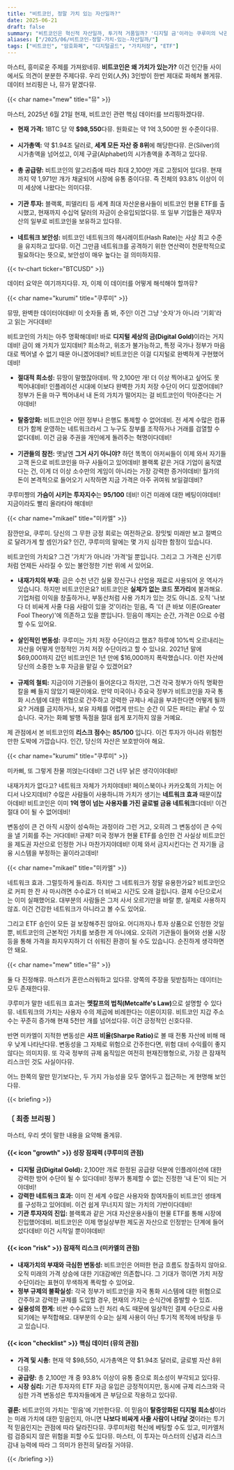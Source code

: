 ```yaml
---
title: "비트코인, 정말 가치 있는 자산일까?"
date: 2025-06-21
draft: false
summary: "비트코인은 혁신적 자산일까, 투기적 거품일까? '디지털 금'이라는 쿠루미의 낙관론과, 내재가치 부재와 규제 리스크를 경고하는 미카엘의 비관론이 충돌합니다. 시가총액, 공급량, 기관 채택 데이터를 바탕으로 세 소녀가 비트코인의 진짜 가치를 놓고 논쟁을 벌입니다."
aliases: ["/2025/06/비트코인-정말-가치-있는-자산일까/"]
tags: ["비트코인", "암호화폐", "디지털골드", "가치저장", "ETF"]
---
```


<p>마스터, 흥미로운 주제를 가져왔네뮤. <strong>비트코인은 왜 가치가 있는가?</strong> 이건 인간들 사이에서도 의견이 분분한 주제다뮤. 우리 인외(人外) 3인방이 한번 제대로 파헤쳐 볼게뮤. 데이터 브리핑은 나, 뮤가 맡겠다뮤.</p>

{{< char name="mew" title="뮤" >}}
<p>마스터, 2025년 6월 21일 현재, 비트코인 관련 핵심 데이터를 브리핑하겠다뮤.</p>
<ul>
    <li><strong>현재 가격:</strong> 1BTC 당 약 <strong>$98,550</strong>다뮤. 원화로는 약 1억 3,500만 원 수준이다뮤.</li><br>
    <li><strong>시가총액:</strong> 약 $1.94조 달러로, <strong>세계 모든 자산 중 8위</strong>에 해당한다뮤. 은(Silver)의 시가총액을 넘어섰고, 이제 구글(Alphabet)의 시가총액을 추격하고 있다뮤.</li><br>
    <li><strong>총 공급량:</strong> 비트코인의 알고리즘에 따라 최대 2,100만 개로 고정되어 있다뮤. 현재까지 약 1,971만 개가 채굴되어 시장에 유통 중이다뮤. 즉 전체의 93.8% 이상이 이미 세상에 나왔다는 의미다뮤.</li><br>
    <li><strong>기관 투자:</strong> 블랙록, 피델리티 등 세계 최대 자산운용사들이 비트코인 현물 ETF를 출시했고, 현재까지 수십억 달러의 자금이 순유입되었다뮤. 또 일부 기업들은 재무자산의 일부로 비트코인을 보유하고 있다뮤.</li><br>
    <li><strong>네트워크 보안성:</strong> 비트코인 네트워크의 해시레이트(Hash Rate)는 사상 최고 수준을 유지하고 있다뮤. 이건 그만큼 네트워크를 공격하기 위한 연산력이 천문학적으로 필요하다는 뜻으로, 보안성이 매우 높다는 걸 의미하지뮤.</li>
</ul>
{{< tv-chart ticker="BTCUSD" >}}
<p>데이터 요약은 여기까지다뮤. 자, 이제 이 데이터를 어떻게 해석해야 할까뮤?</p>

{{< char name="kurumi" title="쿠루미" >}}
<p>뮤땅, 완벽한 데이터야데비! 이 숫자들 좀 봐, 주인! 이건 그냥 '숫자'가 아니라 '기회'라고 읽는 거다데비!</p>
<p>비트코인의 가치는 아주 명확해데비! 바로 <strong>디지털 세상의 금(Digital Gold)</strong>이라는 거지데비! 금이 왜 가치가 있지데비? 희소하고, 위조가 불가능하고, 특정 국가나 정부가 마음대로 찍어낼 수 없기 때문 아니겠어데비? 비트코인은 이걸 디지털로 완벽하게 구현했어데비!</p>
<ul>
    <li><strong>절대적 희소성:</strong> 뮤땅이 말했잖아데비. 딱 2,100만 개! 더 이상 찍어내고 싶어도 못 찍어내데비! 인플레이션 시대에 이보다 완벽한 가치 저장 수단이 어디 있겠어데비? 정부가 돈을 마구 찍어내서 내 돈의 가치가 떨어지는 걸 비트코인이 막아준다는 거야데비!</li><br>
    <li><strong>탈중앙화:</strong> 비트코인은 어떤 정부나 은행도 통제할 수 없어데비. 전 세계 수많은 컴퓨터가 함께 운영하는 네트워크라서 그 누구도 장부를 조작하거나 거래를 검열할 수 없다데비. 이건 금융 주권을 개인에게 돌려주는 혁명이다데비!</li><br>
    <li><strong>기관들의 참전:</strong> 옛날엔 <strong>그거 사기 아니야?</strong> 하던 똑똑이 아저씨들이 이제 와서 자기들 고객 돈으로 비트코인을 마구 사들이고 있어데비! 블랙록 같은 거대 기업이 움직였다는 건, 이게 더 이상 소수만의 게임이 아니라는 가장 강력한 증거야데비! 월가의 돈이 본격적으로 들어오기 시작하면 지금 가격은 아주 귀여워 보일걸데비?</li>
</ul>
<p>쿠루미쨩의 <strong>가슴이 시키는 투자지수</strong>는 <strong>95/100</strong> 데비! 이건 미래에 대한 베팅이야데비! 지금이라도 빨리 올라타야 해데비!</p>

{{< char name="mikael" title="미카엘" >}}
<p>잠깐만요, 쿠루미. 당신의 그 무한 긍정 회로는 여전하군요. 장밋빛 미래만 보고 절벽으로 달려가게 할 셈인가요? 인간, 쿠루미의 말에는 몇 가지 심각한 함정이 있습니다.</p>
<p>비트코인의 가치요? 그건 '가치'가 아니라 '가격'일 뿐입니다. 그리고 그 가격은 신기루처럼 언제든 사라질 수 있는 불안정한 기반 위에 서 있어요.</p>
<ul>
    <li><strong>내재가치의 부재:</strong> 금은 수천 년간 실물 장신구나 산업용 재료로 사용되어 온 역사가 있습니다. 하지만 비트코인은요? 비트코인은 <strong>실체가 없는 코드 쪼가리</strong>에 불과해요. 기업처럼 이익을 창출하거나, 부동산처럼 사용 가치가 있는 것도 아니죠. 오직 '나보다 더 비싸게 사줄 다음 사람이 있을 것'이라는 믿음, 즉 '더 큰 바보 이론(Greater Fool Theory)'에 의존하고 있을 뿐입니다. 믿음이 깨지는 순간, 가격은 0으로 수렴할 수도 있어요.</li><br>
    <li><strong>살인적인 변동성:</strong> 쿠루미는 가치 저장 수단이라고 했죠? 하루에 10%씩 오르내리는 자산을 어떻게 안정적인 가치 저장 수단이라고 할 수 있나요. 2021년 말에 $69,000까지 갔던 비트코인은 1년 만에 $16,000까지 폭락했습니다. 이런 자산에 당신의 소중한 노후 자금을 맡길 수 있겠어요?</li><br>
    <li><strong>규제의 철퇴:</strong> 지금이야 기관들이 들어온다고 하지만, 그건 각국 정부가 아직 명확한 칼을 빼 들지 않았기 때문이에요. 만약 미국이나 주요국 정부가 비트코인을 자국 통화 시스템에 대한 위협으로 간주하고 강력한 규제나 세금을 부과한다면 어떻게 될까요? 거래를 금지하거나, 보유 자체를 어렵게 만드는 순간 이 모든 파티는 끝날 수 있습니다. 국가는 화폐 발행 독점을 절대 쉽게 포기하지 않을 거예요.</li>
</ul>
<p>제 관점에서 본 비트코인의 <strong>리스크 점수</strong>는 <strong>85/100</strong> 입니다. 이건 투자가 아니라 위험천만한 도박에 가깝습니다. 인간, 당신의 자산은 보호받아야 해요.</p>

{{< char name="kurumi" title="쿠루미" >}}
<p>미카삐, 또 그렇게 찬물 끼얹는다데비! 그건 너무 낡은 생각이야데비!</p>
<p>내재가치가 없다고? 네트워크 자체가 가치야데비! 페이스북이나 카카오톡의 가치는 어디서 나오지데비? 수많은 사람들이 사용하니까 가치가 생기는 <strong>네트워크 효과</strong> 때문이잖아데비! 비트코인은 이미 <strong>1억 명이 넘는 사용자를 가진 글로벌 금융 네트워크</strong>다데비! 이건 절대 0이 될 수 없어데비!</p>
<p>변동성이 큰 건 아직 시장이 성숙하는 과정이라 그런 거고, 오히려 그 변동성이 큰 수익을 낼 기회를 주는 거다데비! 규제? 미국 정부가 현물 ETF를 승인한 건 사실상 비트코인을 제도권 자산으로 인정한 거나 마찬가지야데비! 이제 와서 금지시킨다는 건 자기들 금융 시스템을 부정하는 꼴이라고데비!</p>

{{< char name="mikael" title="미카엘" >}}
<p>네트워크 효과. 그럴듯하게 들리죠. 하지만 그 네트워크가 정말 유용한가요? 비트코인으로 커피 한 잔 사 마시려면 수수료가 더 비싸고 시간도 오래 걸립니다. 결제 수단으로서는 이미 실패했어요. 대부분의 사람들은 그저 사서 오르기만을 바랄 뿐, 실제로 사용하지 않죠. 이건 건강한 네트워크가 아니라고 볼 수도 있어요.</p>
<p>그리고 ETF 승인이 모든 걸 보장해주진 않아요. 어디까지나 투자 상품으로 인정한 것일 뿐, 비트코인의 근본적인 가치를 보증한 게 아니에요. 오히려 기관들이 들어와 선물 시장 등을 통해 가격을 좌지우지하기 더 쉬워진 환경이 될 수도 있습니다. 순진하게 생각하면 안 돼요.</p>

{{< char name="mew" title="뮤" >}}
<p>둘 다 진정해뮤. 마스터가 혼란스러워하고 있다뮤. 양쪽의 주장을 뒷받침하는 데이터는 모두 존재한다뮤.</p>
<p>쿠루미가 말한 네트워크 효과는 <strong>멧칼프의 법칙(Metcalfe's Law)</strong>으로 설명할 수 있다뮤. 네트워크의 가치는 사용자 수의 제곱에 비례한다는 이론이지뮤. 비트코인 지갑 주소 수는 꾸준히 증가해 현재 5천만 개를 넘어섰다뮤. 이건 긍정적인 신호다뮤.</p>
<p>반면 미카엘이 지적한 변동성은 <strong>샤프 비율(Sharpe Ratio)</strong>로 볼 때 전통 자산에 비해 매우 낮게 나타난다뮤. 변동성을 그 자체로 위험으로 간주한다면, 위험 대비 수익률이 좋지 않다는 의미지뮤. 또 각국 정부의 규제 움직임은 여전히 현재진행형으로, 가장 큰 잠재적 리스크인 것도 사실이다뮤.</p>
<p>어느 한쪽의 말만 믿기보다는, 두 가지 가능성을 모두 열어두고 접근하는 게 현명해 보인다뮤.</p>

{{< briefing >}}
<h3><strong>〔 최종 브리핑 〕</strong></h3>
<p>마스터, 우리 셋이 말한 내용을 요약해 줄게뮤.</p>

<h4><span class="svg-icon">{{< icon "growth" >}}</span> 성장 잠재력 (쿠루미의 관점)</h4>
<ul>
    <li><strong>디지털 금(Digital Gold):</strong> 2,100만 개로 한정된 공급량 덕분에 인플레이션에 대한 강력한 방어 수단이 될 수 있다데비! 정부가 통제할 수 없는 진정한 '내 돈'이 되는 거야데비!</li>
    <li><strong>강력한 네트워크 효과:</strong> 이미 전 세계 수많은 사용자와 참여자들이 비트코인 생태계를 구성하고 있어데비. 이건 쉽게 무너지지 않는 가치의 기반이다데비!</li>
    <li><strong>기관 투자자의 진입:</strong> 블랙록과 같은 거대 자산운용사들이 현물 ETF를 통해 시장에 진입했어데비. 비트코인은 이제 명실상부한 제도권 자산으로 인정받는 단계에 들어섰다데비! 이건 시작일 뿐이야데비!</li>
</ul>

<h4><span class="svg-icon">{{< icon "risk" >}}</span> 잠재적 리스크 (미카엘의 관점)</h4>
<ul>
    <li><strong>내재가치의 부재와 극심한 변동성:</strong> 비트코인은 어떠한 현금 흐름도 창출하지 않아요. 오직 미래의 가격 상승에 대한 기대감에만 의존합니다. 그 기대가 꺾이면 가치 저장 수단이라는 표현이 무색하게 폭락할 수 있어요.</li>
    <li><strong>정부 규제의 불확실성:</strong> 각국 정부가 비트코인을 자국 통화 시스템에 대한 위협으로 간주하고 강력한 규제를 도입할 경우, 현재의 가치는 순식간에 증발할 수 있죠.</li>
    <li><strong>실용성의 한계:</strong> 비싼 수수료와 느린 처리 속도 때문에 일상적인 결제 수단으로 사용되기에는 부적합해요. 대부분의 수요는 실제 사용이 아닌 투기적 목적에 바탕을 두고 있습니다.</li>
</ul>

<h4><span class="svg-icon">{{< icon "checklist" >}}</span> 핵심 데이터 (뮤의 관점)</h4>
<ul>
    <li><strong>가격 및 시총:</strong> 현재 약 $98,550, 시가총액은 약 $1.94조 달러로, 글로벌 자산 8위다뮤.</li>
    <li><strong>공급량:</strong> 총 2,100만 개 중 93.8% 이상이 유통 중으로 희소성이 부각되고 있다뮤.</li>
    <li><strong>시장 심리:</strong> 기관 투자자의 ETF 자금 유입은 긍정적이지만, 동시에 규제 리스크와 극심한 가격 변동성은 투자자들에게 큰 부담으로 작용하고 있다뮤.</li>
</ul>

<div class="final-conclusion">
    <p><strong>결론:</strong> 비트코인의 가치는 '믿음'에 기반한다뮤. 이 믿음이 <strong>탈중앙화된 디지털 희소성</strong>이라는 미래 가치에 대한 믿음인지, 아니면 <strong>나보다 비싸게 사줄 사람이 나타날 것</strong>이라는 투기적 믿음인지는 관점에 따라 달라진다뮤. 쿠루미처럼 혁신에 베팅할 수도 있고, 미카엘처럼 검증되지 않은 위험을 피할 수도 있다뮤. 마스터, 이 투자는 마스터의 신념과 리스크 감내 능력에 따라 그 의미가 완전히 달라질 거야뮤.</p>
</div>
{{< /briefing >}}